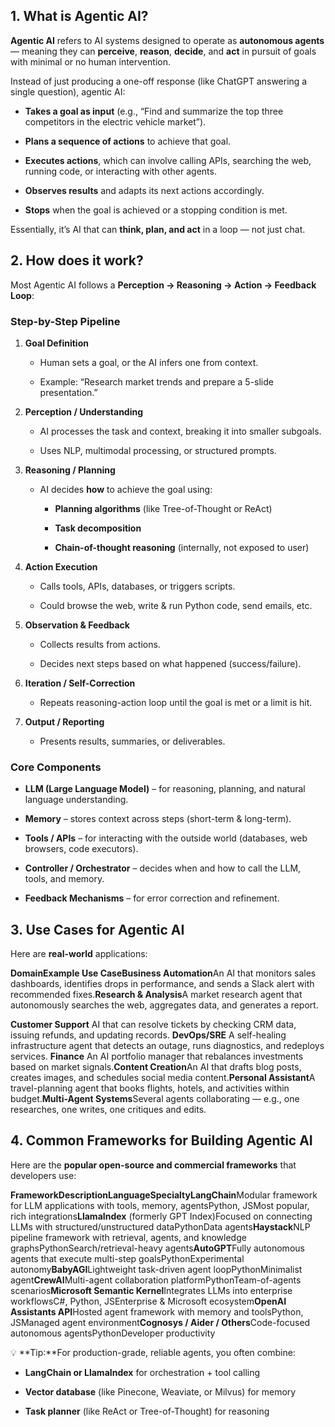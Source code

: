 **1\. What is Agentic AI?**
---------------------------

**Agentic AI** refers to AI systems designed to operate as **autonomous agents** — meaning they can **perceive**, **reason**, **decide**, and **act** in pursuit of goals with minimal or no human intervention.

Instead of just producing a one-off response (like ChatGPT answering a single question), agentic AI:

*   **Takes a goal as input** (e.g., “Find and summarize the top three competitors in the electric vehicle market”).
    
*   **Plans a sequence of actions** to achieve that goal.
    
*   **Executes actions**, which can involve calling APIs, searching the web, running code, or interacting with other agents.
    
*   **Observes results** and adapts its next actions accordingly.
    
*   **Stops** when the goal is achieved or a stopping condition is met.
    

Essentially, it’s AI that can **think, plan, and act** in a loop — not just chat.

**2\. How does it work?**
-------------------------

Most Agentic AI follows a **Perception → Reasoning → Action → Feedback Loop**:

### **Step-by-Step Pipeline**

1.  **Goal Definition**
    
    *   Human sets a goal, or the AI infers one from context.
        
    *   Example: “Research market trends and prepare a 5-slide presentation.”
        
2.  **Perception / Understanding**
    
    *   AI processes the task and context, breaking it into smaller subgoals.
        
    *   Uses NLP, multimodal processing, or structured prompts.
        
3.  **Reasoning / Planning**
    
    *   AI decides **how** to achieve the goal using:
        
        *   **Planning algorithms** (like Tree-of-Thought or ReAct)
            
        *   **Task decomposition**
            
        *   **Chain-of-thought reasoning** (internally, not exposed to user)
            
4.  **Action Execution**
    
    *   Calls tools, APIs, databases, or triggers scripts.
        
    *   Could browse the web, write & run Python code, send emails, etc.
        
5.  **Observation & Feedback**
    
    *   Collects results from actions.
        
    *   Decides next steps based on what happened (success/failure).
        
6.  **Iteration / Self-Correction**
    
    *   Repeats reasoning-action loop until the goal is met or a limit is hit.
        
7.  **Output / Reporting**
    
    *   Presents results, summaries, or deliverables.
        

### **Core Components**

*   **LLM (Large Language Model)** – for reasoning, planning, and natural language understanding.
    
*   **Memory** – stores context across steps (short-term & long-term).
    
*   **Tools / APIs** – for interacting with the outside world (databases, web browsers, code executors).
    
*   **Controller / Orchestrator** – decides when and how to call the LLM, tools, and memory.
    
*   **Feedback Mechanisms** – for error correction and refinement.
    

**3\. Use Cases for Agentic AI**
--------------------------------

Here are **real-world** applications:

**DomainExample Use CaseBusiness Automation**An AI that monitors sales dashboards, identifies drops in performance, and sends a Slack alert with recommended fixes.**Research & Analysis**A market research agent that autonomously searches the web, aggregates data, and generates a report.

**Customer Support** AI that can resolve tickets by checking CRM data, issuing refunds, and updating records.
**DevOps/SRE** A self-healing infrastructure agent that detects an outage, runs diagnostics, and redeploys services.
**Finance** An AI portfolio manager that rebalances investments based on market signals.**Content Creation**An AI that drafts blog posts, creates images, and schedules social media content.**Personal Assistant**A travel-planning agent that books flights, hotels, and activities within budget.**Multi-Agent Systems**Several agents collaborating — e.g., one researches, one writes, one critiques and edits.

**4\. Common Frameworks for Building Agentic AI**
-------------------------------------------------

Here are the **popular open-source and commercial frameworks** that developers use:

**FrameworkDescriptionLanguageSpecialtyLangChain**Modular framework for LLM applications with tools, memory, agentsPython, JSMost popular, rich integrations**LlamaIndex** (formerly GPT Index)Focused on connecting LLMs with structured/unstructured dataPythonData agents**Haystack**NLP pipeline framework with retrieval, agents, and knowledge graphsPythonSearch/retrieval-heavy agents**AutoGPT**Fully autonomous agents that execute multi-step goalsPythonExperimental autonomy**BabyAGI**Lightweight task-driven agent loopPythonMinimalist agent**CrewAI**Multi-agent collaboration platformPythonTeam-of-agents scenarios**Microsoft Semantic Kernel**Integrates LLMs into enterprise workflowsC#, Python, JSEnterprise & Microsoft ecosystem**OpenAI Assistants API**Hosted agent framework with memory and toolsPython, JSManaged agent environment**Cognosys / Aider / Others**Code-focused autonomous agentsPythonDeveloper productivity

💡 **Tip:**For production-grade, reliable agents, you often combine:

*   **LangChain or LlamaIndex** for orchestration + tool calling
    
*   **Vector database** (like Pinecone, Weaviate, or Milvus) for memory
    
*   **Task planner** (like ReAct or Tree-of-Thought) for reasoning